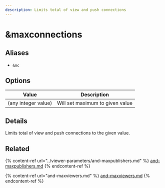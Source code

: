 ```yaml
---
description: Limits total of view and push connections
---
```


# \&maxconnections

## Aliases

* `&mc`

## Options

| Value               | Description                     |
| ------------------- | ------------------------------- |
| (any integer value) | Will set maximum to given value |

## Details

Limits total of view and push connections to the given value.

## Related

{% content-ref url="../viewer-parameters/and-maxpublishers.md" %}
[and-maxpublishers.md](../viewer-parameters/and-maxpublishers.md)
{% endcontent-ref %}

{% content-ref url="and-maxviewers.md" %}
[and-maxviewers.md](and-maxviewers.md)
{% endcontent-ref %}
